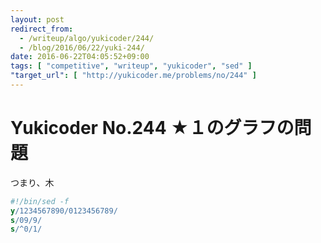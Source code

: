 ```yaml
---
layout: post
redirect_from:
  - /writeup/algo/yukicoder/244/
  - /blog/2016/06/22/yuki-244/
date: 2016-06-22T04:05:52+09:00
tags: [ "competitive", "writeup", "yukicoder", "sed" ]
"target_url": [ "http://yukicoder.me/problems/no/244" ]
---
```


# Yukicoder No.244 ★１のグラフの問題

つまり、木

``` sed
#!/bin/sed -f
y/1234567890/0123456789/
s/09/9/
s/^0/1/
```
